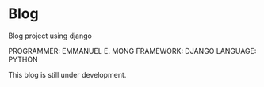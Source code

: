 Blog
====

Blog project using django

PROGRAMMER: EMMANUEL E. MONG
FRAMEWORK: DJANGO
LANGUAGE: PYTHON

This blog is still under development.


